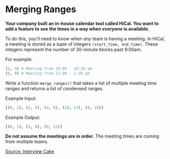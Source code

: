# Merging Ranges

**Your company built an in-house calendar tool called HiCal. You want to add a
feature to see the times in a way when _everyone_ is available.**

To do this, you'll need to know when _any_ team is having a meeting. In HiCal,
a meeting is stored as a _tuple_ of integers `(start_time, end_time)`. These
integers represent the number of 30-minute blocks past 9:00am.

For example:

```python
(2, 3) # Meeting from 10:00 - 10:30 am
(6, 9) # Meeting from 12:00 - 1:30 pm
```

Write a function `merge_ranges()` that takes a list of multiple meeting time
ranges and returns a list of condensed ranges.

Example Input:

```python
[(0, 1), (3, 5), (4, 8), (10, 12), (9, 10)]
```

Example Output:

```python
[(0, 1), (3, 8), (9, 12)]
```

**Do not assume the meetings are in order.** The meeting times are coming from
multiple teams.

[Source: Interview Cake](https://interviewcake.com)
